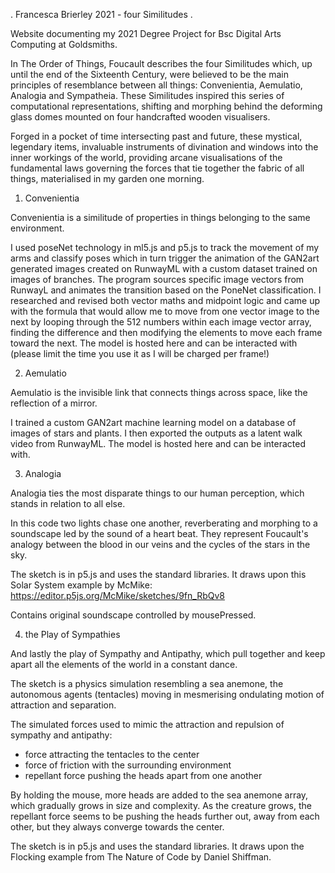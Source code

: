 . Francesca Brierley 2021 - four Similitudes .

Website documenting my 2021 Degree Project for Bsc Digital Arts Computing at Goldsmiths.

In The Order of Things, Foucault describes the four Similitudes which, up until the end of the Sixteenth Century, were believed to be the main principles of resemblance between all things: Convenientia, Aemulatio, Analogia and Sympatheia. These Similitudes inspired this series of computational representations, shifting and morphing behind the deforming glass domes mounted on four handcrafted wooden visualisers.

Forged in a pocket of time intersecting past and future, these mystical, legendary items, invaluable instruments of divination and windows into the inner workings of the world, providing arcane visualisations of the fundamental laws governing the forces that tie together the fabric of all things, materialised in my garden one morning.



1. Convenientia

Convenientia is a similitude of properties in things belonging to the same environment.

I used poseNet technology in ml5.js and p5.js to track the movement of my arms and classify poses which in turn trigger the animation of the GAN2art generated images created on RunwayML with a custom dataset trained on images of branches. The program sources specific image vectors from RunwayL and animates the transition based on the PoneNet classification. I researched and revised both vector maths and midpoint logic and came up with the formula that would allow me to move from one vector image to the next by looping through the 512 numbers within each image vector array, finding the difference and then modifying the elements to move each frame toward the next. The model is hosted here and can be interacted with (please limit the time you use it as I will be charged per frame!)



2. Aemulatio

Aemulatio is the invisible link that connects things across space, like the reflection of a mirror.

I trained a custom GAN2art machine learning model on a database of images of stars and plants. I then exported the outputs as a latent walk video from RunwayML. The model is hosted here and can be interacted with.



3. Analogia

Analogia ties the most disparate things to our human perception, which stands in relation to all else.

In this code two lights chase one another, reverberating and morphing to a soundscape led by the sound of a heart beat. They represent Foucault's analogy between the blood in our veins and the cycles of the stars in the sky.

The sketch is in p5.js and uses the standard libraries. It draws upon this Solar System example by McMike: https://editor.p5js.org/McMike/sketches/9fn_RbQv8

Contains original soundscape controlled by mousePressed.



4. the Play of Sympathies

And lastly the play of Sympathy and Antipathy, which pull together and keep apart all the elements of the world in a constant dance.

The sketch is a physics simulation resembling a sea anemone, the autonomous agents (tentacles) moving in mesmerising ondulating motion of attraction and separation.  

The simulated forces used to mimic the attraction and repulsion of sympathy and antipathy:
 - force attracting the tentacles to the center 
 - force of friction with the surrounding environment
 - repellant force pushing the heads apart from one another 

By holding the mouse, more heads are added to the sea anemone array, which gradually grows in size and complexity. As the creature grows, the repellant force seems to be pushing the heads further out, away from each other, but they always converge towards the center.

The sketch is in p5.js and uses the standard libraries. It draws upon the Flocking example from The Nature of Code by Daniel Shiffman.

